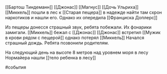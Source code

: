 [[Бартош Тиндеманн]] [[Джонас]] [[Магнус]] [[Дочь Ульриха]] [[Миккель]]
пошли в лес к [[Старая пещера]]
в надежде найти там схрон наркотиков и нашли его.
Однако их опередила [[Франциска Доплерс]]

Из пещеры донесся страшный звук, ребята побежали. 
Их фонарики замигали. 
[[Миккель]] бежал с [[Джонас]]
[[Джонас]] встретил [[Мужик в крови рядом с пещерой]]
однако потерял [[Миккель]]
Начался страшный дождь. Ребята позвонили родителям.

На следующий день на высоте 8 метров над уровнем моря в лесу Нормайера нашли [[тело ребенка в лесу]]


#события